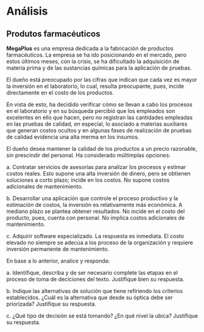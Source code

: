 # Análisis

## Produtos farmacéuticos

**MegaPlus** es una empresa dedicada a la fabricación de productos farmacéuticos. La empresa se ha ido posicionando en el mercado, pero estos últimos meses, con la crisis, se ha dificultado la adquisición de materia prima y de las sustancias químicas para la aplicación de pruebas.

El dueño está preocupado por las cifras que indican que cada vez es mayor la inversión en el laboratorio, lo cual, resulta preocupante, pues, incide directamente en el costo de los productos.

En vista de esto, ha decidido verificar cómo se llevan a cabo los procesos en el laboratorio y en su búsqueda percibió que los empleados son excelentes en ello que hacen, pero no registran las cantidades empleadas en las pruebas de calidad, en especial, lo asociado a materias auxiliares que generan costos ocultos y en algunas fases de realización de pruebas de calidad evidencia una alta merma en los insumos.

El dueño desea mantener la calidad de los productos a un precio razonable, sin prescindir del personal. Ha considerado múltimplas opciones:

a. Contratar servicios de asesorías para analizar los procesos y estimar costos reales. Esto supone una alta inversión de dinero, pero se obtienen soluciones a corto plazo; incide en los costos. No supone costos adicionales de mantenimiento.

b. Desarrollar una aplicación que controle el proceso productivo y la estimación de costos, la inversión es relativamente más económica. A mediano plazo se plantea obtener resultados. No incide en el costo del producto, pues, cuenta con personal. No implica costos adicionales de mantenimiento.

c. Adquirir software especializado. La respuesta es inmediata. El costo elevado no siempre se adecúa a los proceso de la organización y requiere inversión permanente de mantenimiento.

En base a lo anterior, analice y responda:

a. Identifique, describa y de ser necesario complete las etapas en el proceso de toma de deciciones del texto. Justifique bien su respuesta.


b. Indique las alternativas de solución que tiene refiriendo los criterios establecidos. ¿Cuál es la alternativa que desde su óptica debe ser priorizada? Justifique su respuesta.

c. ¿Qué tipo de decisión se está tomando? ¿En qué nivel la ubica? Justifique su respuesta.